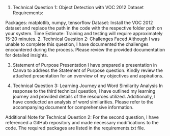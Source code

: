 1. Technical Question 1: Object Detection with VOC 2012 Dataset
Requirements:

Packages: matplotlib, numpy, tensorflow
Dataset: Install the VOC 2012 dataset and replace the path in the code with the respective folder path on your system.
Time Estimate: Training and testing will require approximately 15-20 minutes.
2. Technical Question 2: Challenges Faced
Although I was unable to complete this question, I have documented the challenges encountered during the process. Please review the provided documentation for detailed insights.

3. Statement of Purpose Presentation
I have prepared a presentation in Canva to address the Statement of Purpose question. Kindly review the attached presentation for an overview of my objectives and aspirations.

4. Technical Question 3: Learning Journey and Word Similarity Analysis
In response to the third technical question, I have outlined my learning journey and provided details of the resources utilized. Additionally, I have conducted an analysis of word similarities. Please refer to the accompanying document for comprehensive information.

Additional Note for Technical Question 2:
For the second question, I have referenced a GitHub repository and made necessary modifications to the code. The required packages are listed in the requirements.txt file.
